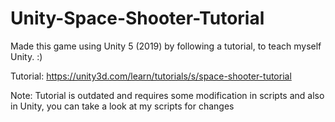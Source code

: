 # Unity-Space-Shooter-Tutorial

Made this game using Unity 5 (2019) by following a tutorial, to teach myself Unity. :) 

Tutorial: https://unity3d.com/learn/tutorials/s/space-shooter-tutorial

Note: Tutorial is outdated and requires some modification in scripts and also in Unity, you can take a look at my scripts for changes
